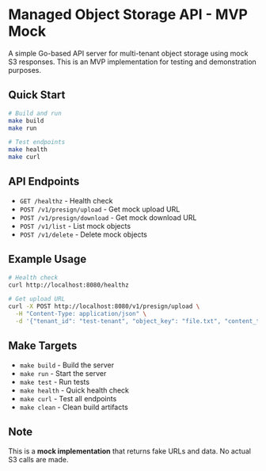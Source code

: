 # Managed Object Storage API - MVP Mock

A simple Go-based API server for multi-tenant object storage using mock S3 responses. This is an MVP implementation for testing and demonstration purposes.

## Quick Start

```bash
# Build and run
make build
make run

# Test endpoints
make health
make curl
```

## API Endpoints

- `GET /healthz` - Health check
- `POST /v1/presign/upload` - Get mock upload URL
- `POST /v1/presign/download` - Get mock download URL  
- `POST /v1/list` - List mock objects
- `POST /v1/delete` - Delete mock objects

## Example Usage

```bash
# Health check
curl http://localhost:8080/healthz

# Get upload URL
curl -X POST http://localhost:8080/v1/presign/upload \
  -H "Content-Type: application/json" \
  -d '{"tenant_id": "test-tenant", "object_key": "file.txt", "content_type": "text/plain"}'
```

## Make Targets

- `make build` - Build the server
- `make run` - Start the server
- `make test` - Run tests
- `make health` - Quick health check
- `make curl` - Test all endpoints
- `make clean` - Clean build artifacts

## Note

This is a **mock implementation** that returns fake URLs and data. No actual S3 calls are made.
